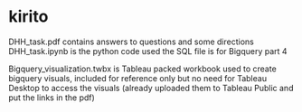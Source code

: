 # kirito
DHH_task.pdf contains answers to questions and some directions
DHH_task.ipynb is the python code used
the SQL file is for Bigquery part 4

Bigquery_visualization.twbx is Tableau packed workbook used to create bigquery visuals, included for reference only but no need for Tableau Desktop to access the visuals (already uploaded them to Tableau Public and put the links in the pdf)
